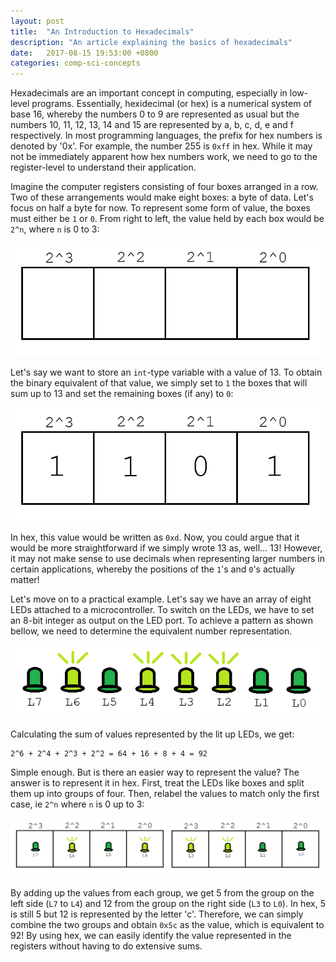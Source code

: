 ```yaml
---
layout: post
title:  "An Introduction to Hexadecimals"
description: "An article explaining the basics of hexadecimals"
date:   2017-08-15 19:53:00 +0800
categories: comp-sci-concepts
---
```


Hexadecimals are an important concept in computing, especially in low-level programs. Essentially, hexidecimal (or hex) is a numerical system of base 16, whereby the numbers 0 to 9 are represented as usual but the numbers 10, 11, 12, 13, 14 and 15 are represented by a, b, c, d, e and f respectively. In most programming languages, the prefix for hex numbers is denoted by '0x'. For example, the number 255 is `0xff` in hex. While it may not be immediately apparent how hex numbers work, we need to go to the register-level to understand their application.

Imagine the computer registers consisting of four boxes arranged in a row. Two of these arrangements would make eight boxes: a byte of data. Let's focus on half a byte for now. To represent some form of value, the boxes must either be `1` or `0`. From right to left, the value held by each box would be `2^n`, where `n` is 0 to 3:

![Empty registers with labels](/img/posts/2017-08-15-an-introduction-to-hexadecimals/emptyregisters.png)

Let's say we want to store an `int`-type variable with a value of 13. To obtain the binary equivalent of that value, we simply set to `1` the boxes that will sum up to 13 and set the remaining boxes (if any) to `0`:

![13 in binary](/img/posts/2017-08-15-an-introduction-to-hexadecimals/13inhex.png)

In hex, this value would be written as `0xd`. Now, you could argue that it would be more straightforward if we simply wrote 13 as, well... 13! However, it may not make sense to use decimals when representing larger numbers in certain applications, whereby the positions of the `1`'s and `0`'s actually matter!

Let's move on to a practical example. Let's say we have an array of eight LEDs attached to a microcontroller. To switch on the LEDs, we have to set an 8-bit integer as output on the LED port. To achieve a pattern as shown bellow, we need to determine the equivalent number representation.

![LED array showing 0101 1100](/img/posts/2017-08-15-an-introduction-to-hexadecimals/LEDarray.png)

Calculating the sum of values represented by the lit up LEDs, we get: 

```
2^6 + 2^4 + 2^3 + 2^2 = 64 + 16 + 8 + 4 = 92
```

Simple enough. But is there an easier way to represent the value? The answer is to represent it in hex. First, treat the LEDs like boxes and split them up into groups of four. Then, relabel the values to match only the first case, ie `2^n` where `n` is 0 up to 3:

![LEDs grouped in boxes](/img/posts/2017-08-15-an-introduction-to-hexadecimals/LEDinboxes.png)

By adding up the values from each group, we get 5 from the group on the left side (`L7` to `L4`) and 12 from the group on the right side (`L3` to `L0`). In hex, 5 is still 5 but 12 is represented by the letter 'c'. Therefore, we can simply combine the two groups and obtain `0x5c` as the value, which is equivalent to 92! By using hex, we can easily identify the value represented in the registers without having to do extensive sums.